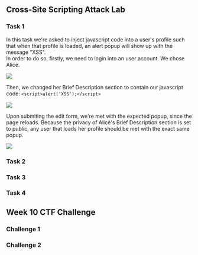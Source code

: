 ## Cross-Site Scripting Attack Lab

### Task 1
In this task we're asked to inject javascript code into a user's profile such that when that profile is loaded, an alert popup will show up with the message "XSS". <br>
In order to do so, firstly, we need to login into an user account. We chose Alice.

<img src="https://cdn.discordapp.com/attachments/799728570825179213/1049736125780070481/image.png">

Then, we changed her Brief Description section to contain our javascript code: `<script>alert('XSS');</script>`

<img src="https://cdn.discordapp.com/attachments/799728570825179213/1049741154406633533/image.png">

Upon submiting the edit form, we're met with the expected popup, since the page reloads. Because the privacy of Alice's Brief Description section is set to public, any user that loads her profile should be met with the exact same popup.

<img src="https://cdn.discordapp.com/attachments/799728570825179213/1049741154767347732/image.png">

### Task 2

### Task 3

### Task 4

## Week 10 CTF Challenge
### Challenge 1

### Challenge 2

